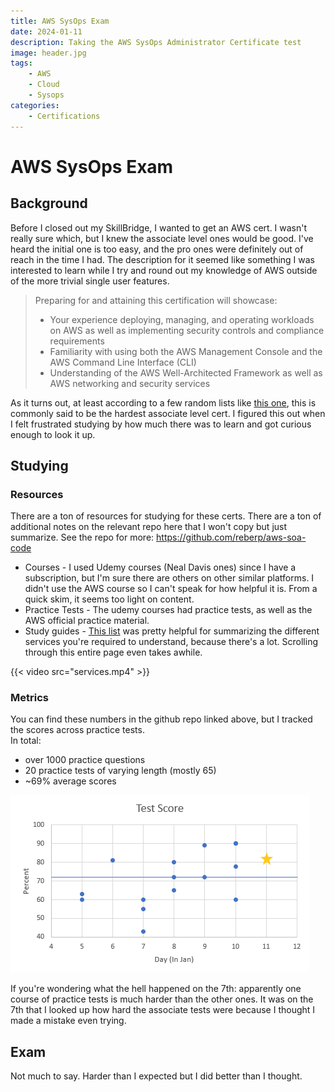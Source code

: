 ```yaml
---
title: AWS SysOps Exam
date: 2024-01-11
description: Taking the AWS SysOps Administrator Certificate test
image: header.jpg
tags: 
    - AWS
    - Cloud
    - Sysops
categories:
    - Certifications
---
```

# AWS SysOps Exam

## Background

Before I closed out my SkillBridge, I wanted to get an AWS cert. I wasn't really sure which, but I knew the associate level ones would be good. I've heard the initial one is too easy, and the pro ones were definitely out of reach in the time I had. The description for it seemed like something I was interested to learn while I try and round out my knowledge of AWS outside of the more trivial single user features. 

> Preparing for and attaining this certification will showcase:
> * Your experience deploying, managing, and operating workloads on AWS as well as implementing security controls and compliance requirements
> * Familiarity with using both the AWS Management Console and the AWS Command Line Interface (CLI) 
> * Understanding of the AWS Well-Architected Framework as well as AWS networking and security services

As it turns out, at least according to a few random lists like [this one](https://www.linkedin.com/pulse/aws-certifications-difficulty-rankings-ramit-sharma/), this is commonly said to be the hardest associate level cert. I figured this out when I felt frustrated studying by how much there was to learn and got curious enough to look it up. 


## Studying

### Resources
There are a ton of resources for studying for these certs. There are a ton of additional notes on the relevant repo here that I won't copy but just summarize. See the repo for more: https://github.com/reberp/aws-soa-code

* Courses - I used Udemy courses (Neal Davis ones) since I have a subscription, but I'm sure there are others on other similar platforms. I didn't use the AWS course so I can't speak for how helpful it is. From a quick skim, it seems too light on content. 
* Practice Tests - The udemy courses had practice tests, as well as the AWS official practice material. 
* Study guides - [This list](https://digitalcloud.training/category/aws-cheat-sheets/aws-sysops-administrator-associate/) was pretty helpful for summarizing the different services you're required to understand, because there's a lot. Scrolling through this entire page even takes awhile. 


{{< video src="services.mp4" >}}

### Metrics
You can find these numbers in the github repo linked above, but I tracked the scores across practice tests.  
In total:  
* over 1000 practice questions
* 20 practice tests of varying length (mostly 65)
* ~69% average scores

![](scores.png)

If you're wondering what the hell happened on the 7th: apparently one course of practice tests is much harder than the other ones. It was on the 7th that I looked up how hard the associate tests were because I thought I made a mistake even trying. 

## Exam

Not much to say. Harder than I expected but I did better than I thought. 



